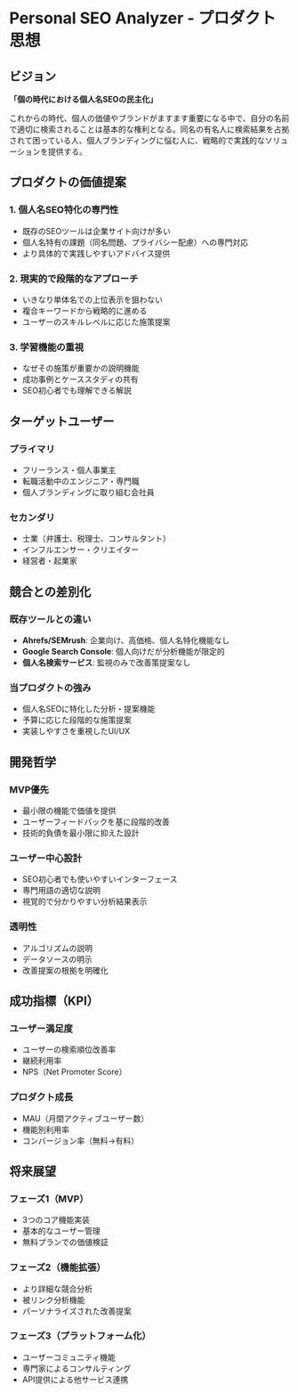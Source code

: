 # Personal SEO Analyzer - プロダクト思想

## ビジョン
**「個の時代における個人名SEOの民主化」**

これからの時代、個人の価値やブランドがますます重要になる中で、自分の名前で適切に検索されることは基本的な権利となる。同名の有名人に検索結果を占拠されて困っている人、個人ブランディングに悩む人に、戦略的で実践的なソリューションを提供する。

## プロダクトの価値提案

### 1. 個人名SEO特化の専門性
- 既存のSEOツールは企業サイト向けが多い
- 個人名特有の課題（同名問題、プライバシー配慮）への専門対応
- より具体的で実践しやすいアドバイス提供

### 2. 現実的で段階的なアプローチ
- いきなり単体名での上位表示を狙わない
- 複合キーワードから戦略的に進める
- ユーザーのスキルレベルに応じた施策提案

### 3. 学習機能の重視
- なぜその施策が重要かの説明機能
- 成功事例とケーススタディの共有
- SEO初心者でも理解できる解説

## ターゲットユーザー

### プライマリ
- フリーランス・個人事業主
- 転職活動中のエンジニア・専門職
- 個人ブランディングに取り組む会社員

### セカンダリ
- 士業（弁護士、税理士、コンサルタント）
- インフルエンサー・クリエイター
- 経営者・起業家

## 競合との差別化

### 既存ツールとの違い
- **Ahrefs/SEMrush**: 企業向け、高価格、個人名特化機能なし
- **Google Search Console**: 個人向けだが分析機能が限定的
- **個人名検索サービス**: 監視のみで改善策提案なし

### 当プロダクトの強み
- 個人名SEOに特化した分析・提案機能
- 予算に応じた段階的な施策提案
- 実装しやすさを重視したUI/UX

## 開発哲学

### MVP優先
- 最小限の機能で価値を提供
- ユーザーフィードバックを基に段階的改善
- 技術的負債を最小限に抑えた設計

### ユーザー中心設計
- SEO初心者でも使いやすいインターフェース
- 専門用語の適切な説明
- 視覚的で分かりやすい分析結果表示

### 透明性
- アルゴリズムの説明
- データソースの明示
- 改善提案の根拠を明確化

## 成功指標（KPI）

### ユーザー満足度
- ユーザーの検索順位改善率
- 継続利用率
- NPS（Net Promoter Score）

### プロダクト成長
- MAU（月間アクティブユーザー数）
- 機能別利用率
- コンバージョン率（無料→有料）

## 将来展望

### フェーズ1（MVP）
- 3つのコア機能実装
- 基本的なユーザー管理
- 無料プランでの価値検証

### フェーズ2（機能拡張）
- より詳細な競合分析
- 被リンク分析機能
- パーソナライズされた改善提案

### フェーズ3（プラットフォーム化）
- ユーザーコミュニティ機能
- 専門家によるコンサルティング
- API提供による他サービス連携